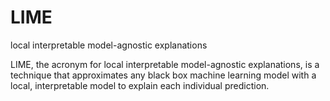 # LIME
 local interpretable model-agnostic explanations

LIME, the acronym for local interpretable model-agnostic explanations, is a technique that approximates any black box machine learning model with a local, interpretable model to explain each individual prediction.
